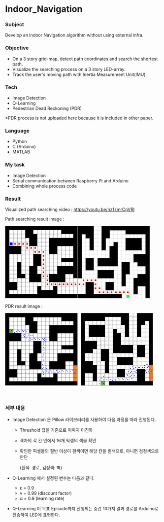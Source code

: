 # Indoor_Navigation

### Subject

Develop an Indoor Navigation algorithm without using external infra.

### Objective

- On a 3 story grid-map, detect path coordinates and search the shortest path.
- Visualize the searching process on a 3 story LED-array. 
- Track the user's moving path with Inertia Measurement Unit(IMU).

### Tech

- Image Detection
- Q-Learning
- Pedestrian Dead Reckoning (PDR)

*PDR process is not uploaded here because it is included in other paper.

### Language

- Python
- C (Arduino)
- MATLAB

### My task

- Image Detection
- Serial communication between Raspberry Pi and Arduino
- Combining whole process code

### Result

Visualized path searching video : https://youtu.be/nz1zmrCpVRI

Path searching result image :

![result1](./path.PNG)

PDR result image : 

![result1](./pdr.jpg)

　

### 세부 내용

- Image Detection 은 Pillow 라이브러리를 사용하여 다음 과정을 따라 진행된다.

  - Threshold 값을 기준으로 이미지 이진화

  - 격자의 각 칸 안에서 16개 픽셀의 색을 확인

  - 확인한 픽셀들의 절반 이상이 흰색이면 해당 칸을 흰색으로, 아니면 검정색으로 판단

    (흰색: 경로, 검정색: 벽)

- Q-Learning 에서 설정된 변수는 다음과 같다.

  - ε = 0.9
  - γ = 0.99 (discount factor)
  - α = 0.9 (learning rate)

- Q-Learning 이 목표 Episode까지 진행되는 중간 10가지 결과 경로를 Arduino로 전송하여 LED에 표현한다.




